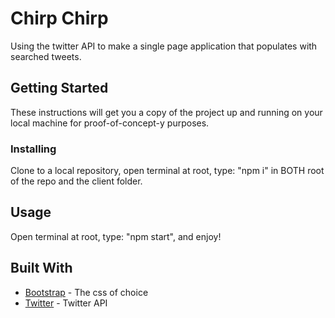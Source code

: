 # Chirp Chirp
Using the twitter API to make a single page application that populates with searched tweets.

## Getting Started

These instructions will get you a copy of the project up and running on your local machine for proof-of-concept-y purposes.

### Installing

Clone to a local repository, open terminal at root, type: "npm i" in BOTH root of the repo and the client folder.

## Usage

Open terminal at root, type: "npm start", and enjoy!

## Built With

* [Bootstrap](http://api.jquery.com/) - The css of choice
* [Twitter](https://developers.giphy.com/docs/) - Twitter API